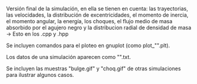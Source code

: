 Versión final de la simulación, en ella se tienen en cuenta: las trayectorias, las velocidades, la distribución de excentricidades, el momento de inercia, el momento angular, la energía, los choques, el flujo medio de masa absorbido por el agujero negro y la distribucion radial de densidad de masa -> Esto en los .cpp y .hpp

Se incluyen comandos para el ploteo en gnuplot (como plot_"".plt).

Los datos de una simulación aparecen como "".txt.

Se incluyen las muestras "bulge.gif" y "choq.gif" de otras simulaciones para ilustrar algunos casos.
